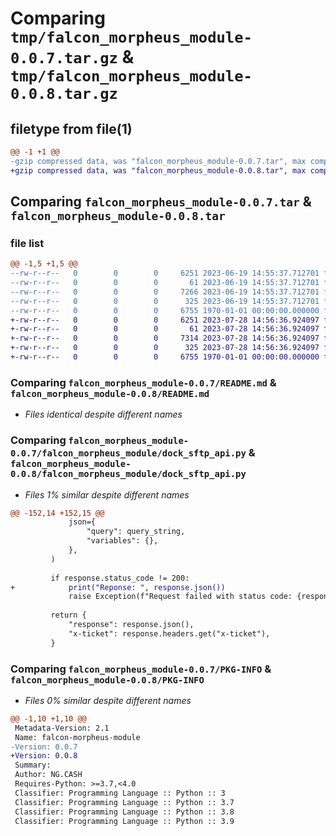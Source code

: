 # Comparing `tmp/falcon_morpheus_module-0.0.7.tar.gz` & `tmp/falcon_morpheus_module-0.0.8.tar.gz`

## filetype from file(1)

```diff
@@ -1 +1 @@
-gzip compressed data, was "falcon_morpheus_module-0.0.7.tar", max compression
+gzip compressed data, was "falcon_morpheus_module-0.0.8.tar", max compression
```

## Comparing `falcon_morpheus_module-0.0.7.tar` & `falcon_morpheus_module-0.0.8.tar`

### file list

```diff
@@ -1,5 +1,5 @@
--rw-r--r--   0        0        0     6251 2023-06-19 14:55:37.712701 falcon_morpheus_module-0.0.7/README.md
--rw-r--r--   0        0        0       61 2023-06-19 14:55:37.712701 falcon_morpheus_module-0.0.7/falcon_morpheus_module/__init__.py
--rw-r--r--   0        0        0     7266 2023-06-19 14:55:37.712701 falcon_morpheus_module-0.0.7/falcon_morpheus_module/dock_sftp_api.py
--rw-r--r--   0        0        0      325 2023-06-19 14:55:37.712701 falcon_morpheus_module-0.0.7/pyproject.toml
--rw-r--r--   0        0        0     6755 1970-01-01 00:00:00.000000 falcon_morpheus_module-0.0.7/PKG-INFO
+-rw-r--r--   0        0        0     6251 2023-07-28 14:56:36.924097 falcon_morpheus_module-0.0.8/README.md
+-rw-r--r--   0        0        0       61 2023-07-28 14:56:36.924097 falcon_morpheus_module-0.0.8/falcon_morpheus_module/__init__.py
+-rw-r--r--   0        0        0     7314 2023-07-28 14:56:36.924097 falcon_morpheus_module-0.0.8/falcon_morpheus_module/dock_sftp_api.py
+-rw-r--r--   0        0        0      325 2023-07-28 14:56:36.924097 falcon_morpheus_module-0.0.8/pyproject.toml
+-rw-r--r--   0        0        0     6755 1970-01-01 00:00:00.000000 falcon_morpheus_module-0.0.8/PKG-INFO
```

### Comparing `falcon_morpheus_module-0.0.7/README.md` & `falcon_morpheus_module-0.0.8/README.md`

 * *Files identical despite different names*

### Comparing `falcon_morpheus_module-0.0.7/falcon_morpheus_module/dock_sftp_api.py` & `falcon_morpheus_module-0.0.8/falcon_morpheus_module/dock_sftp_api.py`

 * *Files 1% similar despite different names*

```diff
@@ -152,14 +152,15 @@
             json={
                 "query": query_string,
                 "variables": {},
             },
         )
 
         if response.status_code != 200:
+            print("Reponse: ", response.json())
             raise Exception(f"Request failed with status code: {response.status_code}")
 
         return {
             "response": response.json(),
             "x-ticket": response.headers.get("x-ticket"),
         }
```

### Comparing `falcon_morpheus_module-0.0.7/PKG-INFO` & `falcon_morpheus_module-0.0.8/PKG-INFO`

 * *Files 0% similar despite different names*

```diff
@@ -1,10 +1,10 @@
 Metadata-Version: 2.1
 Name: falcon-morpheus-module
-Version: 0.0.7
+Version: 0.0.8
 Summary: 
 Author: NG.CASH
 Requires-Python: >=3.7,<4.0
 Classifier: Programming Language :: Python :: 3
 Classifier: Programming Language :: Python :: 3.7
 Classifier: Programming Language :: Python :: 3.8
 Classifier: Programming Language :: Python :: 3.9
```

